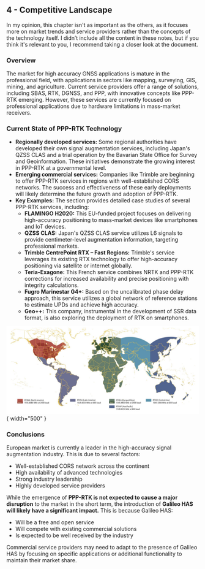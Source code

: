 ## 4 - Competitive Landscape
In my opinion, this chapter isn't as important as the others, as it focuses more on market trends and service providers rather than the concepts of the technology itself. I didn’t include all the content in these notes, but if you think it's relevant to you, I recommend taking a closer look at the document.

### Overview
The market for high accuracy GNSS applications is mature in the professional field, with applications in sectors like mapping, surveying, GIS, mining, and agriculture. Current service providers offer a range of solutions, including SBAS, RTK, DGNSS, and PPP, with innovative concepts like PPP-RTK emerging. However, these services are currently focused on professional applications due to hardware limitations in mass-market receivers.


### Current State of PPP-RTK Technology
*   **Regionally developed services:** Some regional authorities have developed their own signal augmentation services, including Japan's QZSS CLAS and a trial operation by the Bavarian State Office for Survey and Geoinformation. These initiatives demonstrate the growing interest in PPP-RTK at a governmental level.
*   **Emerging commercial services:** Companies like Trimble are beginning to offer PPP-RTK services in regions with well-established CORS networks. The success and effectiveness of these early deployments will likely determine the future growth and adoption of PPP-RTK.
*   **Key Examples:** The section provides detailed case studies of several PPP-RTK services, including:
    *   **FLAMINGO H2020:** This EU-funded project focuses on delivering high-accuracy positioning to mass-market devices like smartphones and IoT devices.
    *   **QZSS CLAS:** Japan's QZSS CLAS service utilizes L6 signals to provide centimeter-level augmentation information, targeting professional markets.
    *   **Trimble CentrePoint RTX – Fast Regions:** Trimble's service leverages its existing RTX technology to offer high-accuracy positioning via satellite or internet globally.
    *   **Teria-Exagone:** This French service combines NRTK and PPP-RTK corrections for increased availability and precise positioning with integrity calculations.
    *   **Fugro Marinestar G4+:** Based on the uncalibrated phase delay approach, this service utilizes a global network of reference stations to estimate UPDs and achieve high accuracy.
    *   **Geo++:** This company, instrumental in the development of SSR data format, is also exploring the deployment of RTK on smartphones.

![Trimble RTX Satellite Broadcast Frequency Coverage Map](../../../images/RTX-coverage.png){ width="500" }

### Conclusions
European market is currently a leader in the high-accuracy signal augmentation industry. This is due to several factors:

* Well-established CORS network across the continent 
* High availability of advanced technologies 
* Strong industry leadership
* Highly developed service providers

While the emergence of **PPP-RTK is not expected to cause a major disruption** to the market in the short term, the introduction of **Galileo HAS will likely have a significant impact.** This is because Galileo HAS:

* Will be a free and open service 
* Will compete with existing commercial solutions 
* Is expected to be well received by the industry

Commercial service providers may need to adapt to the presence of Galileo HAS by focusing on specific applications or additional functionality to maintain their market share.
